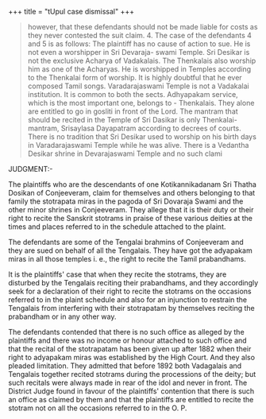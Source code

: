 +++
title = "tUpul case dismissal"
+++

> however, that these defendants should not be made liable for costs as they never contested the suit claim.
> 4. The case of the defendants 4 and 5 is as follows: The plaintiff has no cause of action to sue. He is not even a worshipper in Sri Devaraja- swami Temple. Sri Desikar is not the exclusive Acharya of Vadakalais. The Thenkalais also worship him as one of the Acharyas. He is worshipped in Temples according to the Thenkalai form of worship. It is highly doubtful that he ever composed Tamil songs. Varadarajaswami Temple is not a Vadakalai institution. It is common to both the sects. Adhyapakam service, which is the most important one, belongs to - Thenkalais. They alone are entitled to go in gosliti in front of the Lord. The mantram that should be recited in the Temple of Sri Dasikar is only Thenkalai- mantram, Srisaylasa Dayapatram according to decrees of courts. There is no tradition that Sri Desikar used to worship on his birth days in Varadarajaswami Temple while he was alive. There is a Vedantha Desikar shrine in Devarajaswami Temple and no such clami


JUDGMENT:-

The plaintiffs who are the descendants of one Kotikannikadanam Sri Thatha Dosikan of Conjeeveram, claim for themselves and others belonging to that family the stotrapata miras in the pagoda of Sri Dovaraja Swami and the other minor shrines in Conjeeveram. They allege that it is their duty or their right to recite the Sanskrit stotrams in praise of these various deities at the times and places referred to in the schedule attached to the plaint. 

The defendants are some of the Tengalai brahmins of Conjeeveram and they are sued on behalf of all the Tengalais. They have got the adyapakam miras in all those temples i. e., the right to recite the Tamil prabandhams. 

It is the plaintiffs' case that when they recite the stotrams, they are disturbed by the Tengalais reciting their prabandhams, and they accordingly seek for a declaration of their right to recite the stotrams on the occasions referred to in the plaint schedule and also for an injunction to restrain the Tengalais from interfering with their stotrapatam by themselves reciting the prabandham or in any other way. 

The defendants contended that there is no such office as alleged by the plaintiffs and there was no income or honour attached to such office and that the recital of the stotrapatam has been given up after 1882 when their right to adyapakam miras was established by the High Court. And they also pleaded limitation. They admitted that before 1892 both Vadagalais and Tengalais together recited stotrams during the processions of the deity; but such recitals were always made in rear of the idol and never in front. The District Judge found in favour of the plaintiffs' contention that there is such an office as claimed by them and that the plaintiffs are entitled to recite the stotram not on all the occasions referred to in the O. P.
